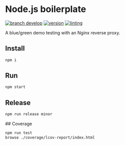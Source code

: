 # Node.js boilerplate

[![branch develop](https://img.shields.io/badge/branch-develop-blue.svg)]()
[![version](https://img.shields.io/badge/version-0.0.0-blue.svg)](./package.json)
[![linting](https://img.shields.io/badge/code_style-xo-brightgreen.svg)](https://github.com/xojs/xo)

A blue/green demo testing with an Nginx reverse proxy.

## Install

```sh
npm i
```

## Run

```sh
npm start
```

## Release

```sh
npm run release minor
```

## Coverage

```sh
npm run test
browse ./coverage/lcov-report/index.html
```

